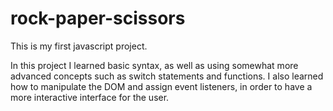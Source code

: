 # rock-paper-scissors

This is my first javascript project. 

In this project I learned basic syntax, as well as using somewhat more advanced concepts such as switch statements and functions. I also learned how to manipulate the DOM and assign event listeners, in order to have a more interactive interface for the user.

